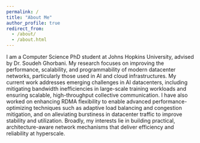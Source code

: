 ```yaml
---
permalink: /
title: "About Me"
author_profile: true
redirect_from: 
  - /about/
  - /about.html
---
```


I am a Computer Science PhD student at Johns Hopkins University, advised by Dr. Soudeh Ghorbani. My research focuses on improving the performance, scalability, and programmability of modern datacenter networks, particularly those used in AI and cloud infrastructures. My current work addresses emerging challenges in AI datacenters, including mitigating bandwidth inefficiencies in large-scale training workloads and ensuring scalable, high-throughput collective communication. I have also worked on enhancing RDMA flexibility to enable advanced performance-optimizing techniques such as adaptive load balancing and congestion mitigation, and on alleviating burstiness in datacenter traffic to improve stability and utilization. Broadly, my interests lie in building practical, architecture-aware network mechanisms that deliver efficiency and reliability at hyperscale.
